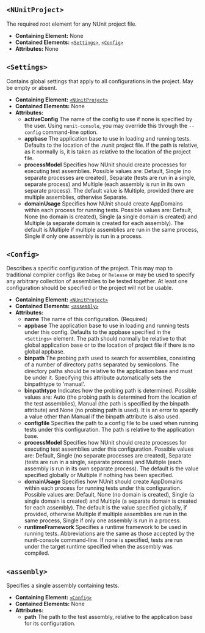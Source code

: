 ## `<NUnitProject>`
The required root element for any NUnit project file.
 * **Containing Element:** None
 * **Contained Elements:** [`<Settings>`](#settings), [`<Config>`](#config)
 * **Attributes:**   None

## `<Settings>`
Contains global settings that apply to all configurations in the project. May be empty or absent.
 * **Containing Element:** [`<NUnitProject>`](#nunitproject)
 * **Contained Elements:** None
 * **Attributes:**
    * **activeConfig** The name of the config to use if none is specified by the user. Using `nunit-console`, you may override this through the `--config` command-line option.
    * **appbase** The application base to use in loading and running tests. Defaults to the location of the .nunit project file. If the path is relative, as it normally is, it is taken as relative to the location of the project file.
    * **processModel** Specifies how NUnit should create processes for executing test assemblies. Possible values are: Default, Single (no separate processes are created), Separate (tests are run in a single, separate process) and Multiple (each assembly is run in its own separate process). The default value is Multiple, provided there are multiple assemblies, otherwise Separate.
    * **domainUsage** Specifies how NUnit should create AppDomains within each process for running tests. Possible values are: Default, None (no domain is created), Single (a single domain is created) and Multiple (a separate domain is created for each assembly). The default is Multiple if multiple assemblies are run in the same process, Single if only one assembly is run in a process.

## `<Config>`
Describes a specific configuration of the project. This may map to traditional compiler configs like `Debug` or `Release` or may be used to specify any arbitrary collection of assemblies to be tested together. At least one configuration should be specified or the project will not be usable.
 * **Containing Element:** [`<NUnitProject>`](#nunitproject)
 * **Contained Elements:** [`<assembly>`](#assembly)
 * **Attributes:**
    * **name** The name of this configuration. (Required)
    * **appbase** The application base to use in loading and running tests under this config. Defaults to the appbase specified in the `<Settings>` element. The path should normally be relative to that global application base or to the location of project file if there is no global appbase.
    * **binpath** The probing path used to search for assemblies, consisting of a number of directory paths separated by semicolons. The directory paths should be relative to the application base and must be under it. Specifying this attribute automatically sets the binpathtype to 'manual'.
    * **binpathtype** Indicates how the probing path is determined. Possible values are: Auto (the probing path is determined from the location of the test assemblies), Manual (the path is specified by the binpath attribute) and None (no probing path is used). It is an error to specify a value other than Manual if the binpath attribute is also used.
    * **configfile** Specifies the path to a config file to be used when running tests under this configuration. The path is relative to the application base.
    * **processModel** Specifies how NUnit should create processes for executing test assemblies under this configuration. Possible values are: Default, Single (no separate processes are created), Separate (tests are run in a single, separate process) and Multiple (each assembly is run in its own separate process). The default is the value specified globally or Multiple if nothing has been specified.
    * **domainUsage** Specifies how NUnit should create AppDomains within each process for running tests under this configuration. Possible values are: Default, None (no domain is created), Single (a single domain is created) and Multiple (a separate domain is created for each assembly). The default is the value specified globally, if provided, otherwise Multiple if multiple assemblies are run in the same process, Single if only one assembly is run in a process.
    * **runtimeFramework** Specifies a runtime framework to be used in running tests. Abbreviations are the same as those accepted by the nunit-console command-line. If none is specified, tests are run under the target runtime specified when the assembly was compiled.

## `<assembly>`
Specifies a single assembly containing tests.
 * **Containing Element:** [`<Config>`](#config)
 * **Contained Elements:** None
 * **Attributes:**
    * **path** The path to the test assembly, relative to the application base for its configuration.

